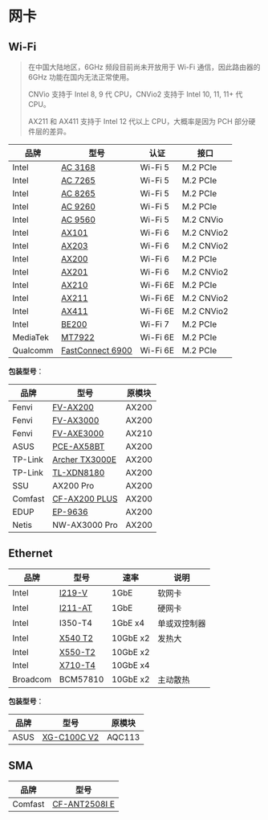 # 网卡

## Wi-Fi

> 在中国大陆地区，6GHz 频段目前尚未开放用于 Wi-Fi 通信，因此路由器的 6GHz 功能在国内无法正常使用。
>
> CNVio 支持于 Intel 8, 9 代 CPU，CNVio2 支持于 Intel 10, 11, 11+ 代 CPU。
>
> AX211 和 AX411 支持于 Intel 12 代以上 CPU，大概率是因为 PCH 部分硬件层的差异。

| 品牌     | 型号                                                         | 认证     | 接口       |
| -------- | ------------------------------------------------------------ | -------- | ---------- |
| Intel    | [AC 3168](https://www.intel.cn/content/www/cn/zh/products/sku/94854/intel-dual-band-wirelessac-3168/specifications.html) | Wi-Fi 5  | M.2 PCIe   |
| Intel    | [AC 7265](https://www.intel.cn/content/www/cn/zh/products/sku/83635/intel-dual-band-wirelessac-7265/specifications.html) | Wi-Fi 5  | M.2 PCIe   |
| Intel    | [AC 8265](https://www.intel.cn/content/www/cn/zh/products/sku/94150/intel-dual-band-wirelessac-8265/specifications.html) | Wi-Fi 5  | M.2 PCIe   |
| Intel    | [AC 9260](https://www.intel.cn/content/www/cn/zh/products/sku/99445/intel-wirelessac-9260/specifications.html) | Wi-Fi 5  | M.2 PCIe   |
| Intel    | [AC 9560](https://www.intel.cn/content/www/cn/zh/products/sku/99446/intel-wirelessac-9560/specifications.html) | Wi-Fi 5  | M.2 CNVio  |
| Intel    | [AX101](https://www.intel.cn/content/www/cn/zh/products/sku/203014/intel-wifi-6-ax101/specifications.html) | Wi-Fi 6  | M.2 CNVio2 |
| Intel    | [AX203](https://www.intel.cn/content/www/cn/zh/products/sku/229220/intel-wifi-6-ax203/specifications.html) | Wi-Fi 6  | M.2 CNVio2 |
| Intel    | [AX200](https://www.intel.cn/content/www/cn/zh/products/sku/189347/intel-wifi-6-ax200-gig/specifications.html) | Wi-Fi 6  | M.2 PCIe   |
| Intel    | [AX201](https://www.intel.cn/content/www/cn/zh/products/sku/130293/intel-wifi-6-ax201-gig/specifications.html) | Wi-Fi 6  | M.2 CNVio2 |
| Intel    | [AX210](https://www.intel.cn/content/www/cn/zh/products/sku/204836/intel-wifi-6e-ax210-gig/specifications.html) | Wi-Fi 6E | M.2 PCIe   |
| Intel    | [AX211](https://www.intel.cn/content/www/cn/zh/products/sku/204837/intel-wifi-6e-ax211-gig/specifications.html) | Wi-Fi 6E | M.2 CNVio2 |
| Intel    | [AX411](https://www.intel.cn/content/www/cn/zh/products/sku/217242/intel-wifi-6e-ax411-gig/specifications.html) | Wi-Fi 6E | M.2 CNVio2 |
| Intel    | [BE200](https://www.intel.cn/content/www/cn/zh/products/sku/230078/intel-wifi-7-be200/specifications.html) | Wi-Fi 7  | M.2 PCIe   |
| MediaTek | [MT7922](https://www.mediatek.cn/products/broadband-wifi/mediatek-filogic-330) | Wi-Fi 6E | M.2 PCIe   |
| Qualcomm | [FastConnect 6900](https://www.qualcomm.com/products/technology/wi-fi/fastconnect/fastconnect-6900) | Wi-Fi 6E | M.2 PCIe   |

**包装型号**：

| 品牌    | 型号                                                         | 原模块 |
| ------- | ------------------------------------------------------------ | ------ |
| Fenvi   | [FV-AX200](https://cn.fenvi.com/product_detail_25.html)      | AX200  |
| Fenvi   | [FV-AX3000](https://cn.fenvi.com/product_detail_23.html)     | AX200  |
| Fenvi   | [FV-AXE3000](https://cn.fenvi.com/product_detail_17.html)    | AX210  |
| ASUS    | [PCE-AX58BT](https://www.asus.com/tw/networking-iot-servers/adapters/all-series/pce-ax58bt/) | AX200  |
| TP-Link | [Archer TX3000E](https://www.tp-link.com/tw/home-networking/pci-adapter/archer-tx3000e/) | AX200  |
| TP-Link | [TL-XDN8180](https://www.tp-link.com.cn/product_1508.html)   | AX200  |
| SSU     | AX200 Pro                                                    | AX200  |
| Comfast | [CF-AX200 PLUS](http://www.comfast.com.cn/index.php?m=content&c=index&a=show&catid=13&id=100) | AX200  |
| EDUP    | [EP-9636](https://www.szedup.com/pcie-adaptersS7D/EP9636GS.html) | AX200  |
| Netis   | NW-AX3000 Pro                                                | AX200  |

## Ethernet

| 品牌     | 型号                                                         | 速率     | 说明         |
| -------- | ------------------------------------------------------------ | -------- | ------------ |
| Intel    | [I219-V](https://www.intel.cn/content/www/cn/zh/products/sku/82186/intel-ethernet-connection-i219v/specifications.html) | 1GbE     | 软网卡       |
| Intel    | [I211-AT](https://www.intel.cn/content/www/cn/zh/products/sku/64404/intel-ethernet-controller-i211at/specifications.html) | 1GbE     | 硬网卡       |
| Intel    | I350-T4                                                      | 1GbE x4  | 单或双控制器 |
| Intel    | [X540 T2](https://www.intel.cn/content/www/cn/zh/products/sku/58954/intel-ethernet-converged-network-adapter-x540t2/specifications.html) | 10GbE x2 | 发热大       |
| Intel    | [X550-T2](https://www.intel.cn/content/www/cn/zh/products/sku/88209/intel-ethernet-converged-network-adapter-x550t2/specifications.html) | 10GbE x2 |              |
| Intel    | [X710-T4](https://www.intel.com/content/www/us/en/products/sku/93428/intel-ethernet-converged-network-adapter-x710t4/specifications.html) | 10GbE x4 |              |
| Broadcom | BCM57810                                                     | 10GbE x2 | 主动散热     |

**包装型号**：

| 品牌 | 型号                                                         | 原模块 |
| ---- | ------------------------------------------------------------ | ------ |
| ASUS | [XG-C100C V2](https://www.asus.com/networking-iot-servers/wired-networking/all-series/xg-c100c/) | AQC113 |

## SMA

| 品牌    | 型号                                                         |
| ------- | ------------------------------------------------------------ |
| Comfast | [CF-ANT2508I E](http://www.comfast.com.cn/index.php?m=content&c=index&a=show&catid=116&id=27) |

